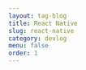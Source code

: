 ```yaml
---
layout: tag-blog
title: React Native
slug: react-native
category: devlog
menu: false
order: 1
---
```

